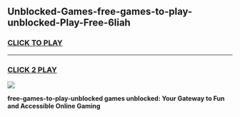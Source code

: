 
## Unblocked-Games-free-games-to-play-unblocked-Play-Free-6liah
<h3>
<a href="https://premium76.site?title=free-games-to-play-unblocked&ref=22A">CLICK TO PLAY</a></h3>
<hr>

<h3>
<a href="https://premium76.site?title=free-games-to-play-unblocked&ref=22A">CLICK 2 PLAY</a>
  
</h3>

<a href="https://premium76.site?title=free-games-to-play-unblocked&ref=22A"><img src="https://clearcache.store/games.png"></a>


**free-games-to-play-unblocked games unblocked: Your Gateway to Fun and Accessible Online Gaming**

